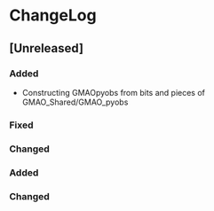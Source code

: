 # ChangeLog

## [Unreleased]

### Added

- Constructing GMAOpyobs from bits and pieces of GMAO_Shared/GMAO_pyobs

### Fixed

### Changed

### Added
   
### Changed 
   
